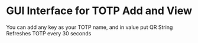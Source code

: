 # GUI Interface for TOTP Add and View

You can add any key as your TOTP name, and in value put QR String
Refreshes TOTP every 30 seconds
